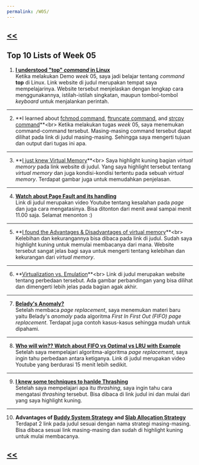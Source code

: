 ```yaml
---
permalink: /W05/
---
```

## [<<](../)

## Top 10 Lists of Week 05

1. **[I understood "top" _command_ in Linux](https://www.howtogeek.com/668986/how-to-use-the-linux-top-command-and-understand-its-output/)**<br>
Ketika melakukan Demo _week_ 05, saya jadi belajar tentang _command_ **top** di Linux. Link website di judul merupakan tempat saya mempelajarinya. Website tersebut menjelaskan dengan lengkap cara menggunakannya, istilah-istilah singkatan, maupun tombol-tombol _keyboard_ untuk menjalankan perintah.
* * *
2. **I learned about [fchmod command](https://pubs.opengroup.org/onlinepubs/009695399/functions/fchmod.html), [ftruncate command](https://pubs.opengroup.org/onlinepubs/7908799/xsh/ftruncate.html), and [strcpy command](https://linuxhint.com/strcpy_c_language/#:~:text=The%20strcpy()%20function%20copies,back%20to%20the%20caller%20function.)**<br>
Ketika melakukan tugas _week_ 05, saya menemukan command-command tersebut. Masing-masing command tersebut dapat dilihat pada link di judul masing-masing. Sehingga saya mengerti tujuan dan output dari tugas ini apa.
* * *
3. **[I just knew Virtual Memory](https://www.tutorialspoint.com/operating_system/os_virtual_memory.htm#google_ads_iframe_/21766281334/901_Tutorialspoint.com/901_Tutorialspoint.com_32_0:~:text=A%20computer%20can%20address%20more%20memory,be%20used%20to%20provide%20virtual%20memory.)**<br>
Saya highlight kuning bagian _virtual memory_ pada link website di judul. Yang saya highlight tersebut tentang _virtual memory_ dan juga kondisi-kondisi tertentu pada sebuah _virtual memory_. Terdapat gambar juga untuk memudahkan penjelasan.
* * *
4. **[Watch about Page Fault and its handling](https://youtu.be/Nif2TZ5Cohw)**<br>
Link di judul merupakan video Youtube tentang kesalahan pada _page_ dan juga cara mengatasinya. Bisa ditonton dari menit awal sampai menit 11.00 saja. Selamat menonton :)
* * *
5. **[I found the Advantages & Disadvantages of virtual memory](https://www.guru99.com/virtual-memory-in-operating-system.html#7:~:text=(lambda).-,Advantages%20of%20Virtual%20Memory,Applications%20may%20run%20slower%20if%20the%20system%20is%20using%20virtual%20memory.)**<br>
Kelebihan dan kekurangannya bisa dibaca pada link di judul. Sudah saya highlight kuning untuk memulai membacanya dari mana. Website tersebut sangat jelas bagi saya untuk mengerti tentang kelebihan dan kekurangan dari _virtual memory_.
* * *
6. **[Virtualization vs. Emulation](https://www.hitechnectar.com/blogs/virtualization-emulation/#:~:text=The%20Main%20Difference%20Between%20Virtualization%20and%20Emulation&text=The%20main%20difference%20between%20the,of%20domains%20in%20use%20language.&text=Whereas%2C%20in%20an%20emulator%2C%20the,run%20on%20the%20physical%20hardware.)**<br>
Link di judul merupakan website tentang perbedaan tersebut. Ada gambar perbandingan yang bisa dilihat dan dimengerti lebih jelas pada bagian agak akhir.
* * *
7. **[Belady's Anomaly?](https://www.geeksforgeeks.org/beladys-anomaly-in-page-replacement-algorithms/)**<br>
Setelah membaca _page replacement_, saya menemukan materi baru yaitu Belady's _anomaly_ pada algoritma _First In First Out (FIFO) page replacement_. Terdapat juga contoh kasus-kasus sehingga mudah untuk dipahami.
* * *
8. **[Who will win?? Watch about FIFO vs Optimal vs LRU with Example](https://youtu.be/u5obgqo4rZ8)**<br>
Setelah saya mempelajari algoritma-algoritma _page replacement_, saya ingin tahu perbedaan antara ketiganya. Link di judul merupakan video Youtube yang berdurasi 15 menit lebih sedikit.
* * *
9. **[I knew some techniques to hanlde Thrashing](https://www.geeksforgeeks.org/techniques-to-handle-thrashing/#google_ads_iframe_/103512698/22016818264_0:~:text=Techniques%20to%20handle%3A)**<br>
Setelah saya mempelajari apa itu _thrashing_, saya ingin tahu cara mengatasi _thrashing_ tersebut. Bisa dibaca di link judul ini dan mulai dari yang saya highlight kuning.
* * *
10. **Advantages of [Buddy System Strategy](https://www.geeksforgeeks.org/operating-system-allocating-kernel-memory-buddy-system-slab-system/#google_ads_iframe_/103512698/21930050872_0:~:text=Advantages) and [Slab Allocation Strategy](https://www.geeksforgeeks.org/operating-system-allocating-kernel-memory-buddy-system-slab-system/#google_ads_iframe_/103512698/21930050695_0:~:text=Benefits%20of%20slab%20allocator)**<br>
Terdapat 2 link pada judul sesuai dengan nama strategi masing-masing. Bisa dibaca sesuai link masing-masing dan sudah di highlight kuning untuk mulai membacanya.

## [<<](../)
